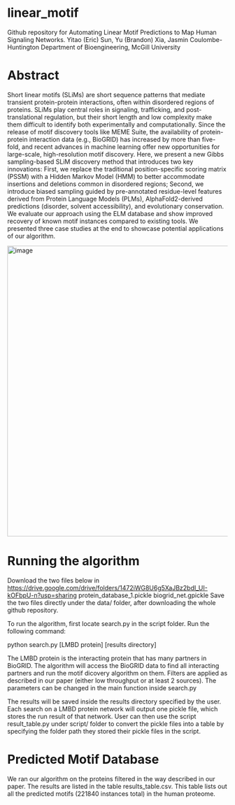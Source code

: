 # linear_motif

Github repository for 
Automating Linear Motif Predictions to Map Human Signaling Networks.
Yitao (Eric) Sun, Yu (Brandon) Xia, Jasmin Coulombe-Huntington
Department of Bioengineering, McGill University

# Abstract
Short linear motifs (SLiMs) are short sequence patterns that mediate transient protein-protein interactions, often within disordered regions of proteins. SLiMs play central roles in signaling, trafficking, and post-translational regulation, but their short length and low complexity make them difficult to identify both experimentally and computationally. Since the release of motif discovery tools like MEME Suite, the availability of protein-protein interaction data (e.g., BioGRID) has increased by more than five-fold, and recent advances in machine learning offer new opportunities for large-scale, high-resolution motif discovery. Here, we present a new Gibbs sampling-based SLiM discovery method that introduces two key innovations: First, we replace the traditional position-specific scoring matrix (PSSM) with a Hidden Markov Model (HMM) to better accommodate insertions and deletions common in disordered regions; Second, we introduce biased sampling guided by pre-annotated residue-level features derived from Protein Language Models (PLMs), AlphaFold2-derived predictions (disorder, solvent accessibility), and evolutionary conservation. We evaluate our approach using the ELM database and show improved recovery of known motif instances compared to existing tools. We presented three case studies at the end to showcase potential applications of our algorithm. 

<img width="975" height="665" alt="image" src="https://github.com/user-attachments/assets/dbfec2a9-375c-4780-bd26-f3030768b41e" />


# Running the algorithm
Download the two files below in https://drive.google.com/drive/folders/1472iWG8U6g5XaJBz2bdI_UI-kOFbpU-n?usp=sharing
protein_database_1.pickle
biogrid_net.gpickle
Save the two files directly under the data/ folder, after downloading the whole github repository.

To run the algorithm, first locate search.py in the script folder. Run the following command:

python search.py [LMBD protein] [results directory]

The LMBD protein is the interacting protein that has many partners in BioGRID. The algorithm will access the BioGRID data to find all interacting partners and run the motif dicovery algorithm on them. Filters are applied as described in our paper (either low throughput or at least 2 sources). 
The parameters can be changed in the main function inside search.py

The results will be saved inside the results directory specified by the user. Each search on a LMBD protein network will output one pickle file, which stores the run result of that network.
User can then use the script result_table.py under script/ folder to convert the pickle files into a table by specifying the folder path they stored their pickle files in the script.


# Predicted Motif Database
We ran our algorithm on the proteins filtered in the way described in our paper. The results are listed in the table results_table.csv. This table lists out all the predicted motifs (221840 instances total) in the human proteome. 

